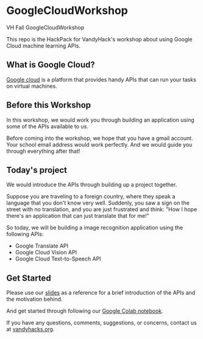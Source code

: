 # GoogleCloudWorkshop
VH Fall GoogleCloudWorkshop

This repo is the HackPack for VandyHack's workshop about using Google Cloud machine learning APIs. 

## What is Google Cloud?
[Google cloud](https://cloud.google.com/docs/overview) is a platform that provides handy APIs that can run your tasks on virtual machines.

## Before this Workshop
In this workshop, we would work you through building an application using some of the APIs available to us.

Before coming into the workshop, we hope that you have a gmail account. Your school email address would work perfectly. And we would guide you through everything after that!

## Today's project
We would introduce the APIs through building up a project together. 

Suppose you are traveling to a foreign country, where they speak a language that you don't know very well. Suddenly, you saw a sign on the street with no translation, and you are just frustrated and think: "How I hope there's an application that can just translate that for me!" 

So today, we will be building a image recognition application using the following APIs:

* Google Translate API
* Google Cloud Vision API
* Google Cloud Text-to-Speech API

## Get Started
Please use our [slides](https://docs.google.com/presentation/d/1HVPxRWb3HA2-9NvKapEZr2OWg5pGyoe4ZekhRAbehc4/edit#slide=id.g98e001d189_0_10) as a reference for a brief introduction of the APIs and the motivation behind.

And get started through following our [Google Colab notebook](https://github.com/VandyHacks/GoogleCloudWorkshop/blob/master/VandyHacks_GoogleCloudAPIWorkshop.ipynb).

If you have any questions, comments, suggestions, or concerns, contact us at [vandyhacks.org](vandyhacks.org).
